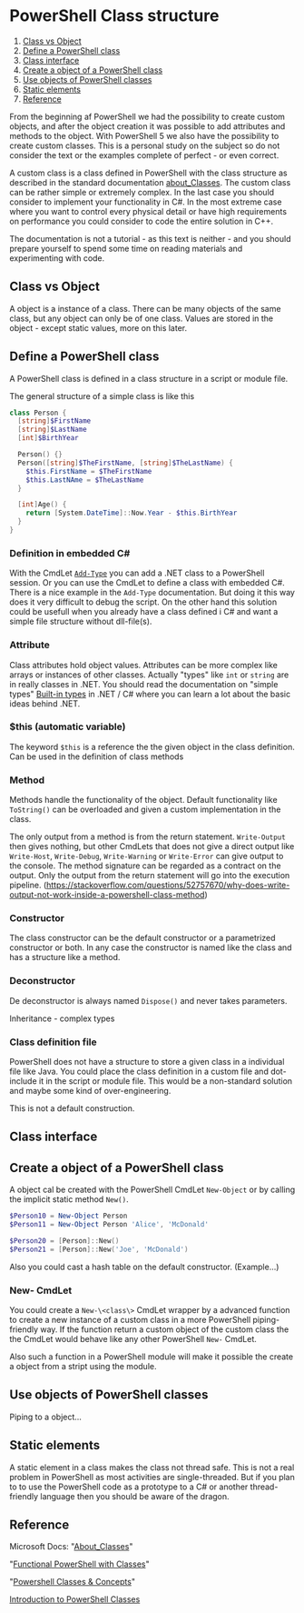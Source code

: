 # PowerShell Class structure

1. [Class vs Object](#Class-vs-Object)
1. [Define a PowerShell class](#Define-a-PowerShell-class)
1. [Class interface](#Class-interface)
1. [Create a object of a PowerShell class](#Create-a-object-of-a-PowerShell-class)
1. [Use objects of PowerShell classes](#Use-objects-of-PowerShell-classes)
1. [Static elements](#Static-elements)
1. [Reference](#Reference)

From the beginning af PowerShell we had the possibility to create custom objects, and after the object creation it was possible to add attributes and methods to the object. With PowerShell 5 we also have the possibility to create custom classes. This is a personal study on the subject so do not consider the text or the examples complete of perfect - or even correct.

A custom class is a class defined in PowerShell with the class structure as described in the standard documentation [about_Classes](https://docs.microsoft.com/en-us/powershell/module/microsoft.powershell.core/about/about_classes). The custom class can be rather simple or extremely complex. In the last case you should consider to implement your functionality in C#. In the most extreme case where you want to control every physical detail or have high requirements on performance you could consider to code the entire solution in C++.

The documentation is not a tutorial - as this text is neither - and you should prepare yourself to spend some time on reading materials and experimenting with code.

## Class vs Object

A object is a instance of a class. There can be many objects of the same class, but any object can only be of one class. Values are stored in the object - except static values, more on this later.

## Define a PowerShell class

A PowerShell class is defined in a class structure in a script or module file.

The general structure of a simple class is like this

```powershell
class Person {
  [string]$FirstName
  [string]$LastName
  [int]$BirthYear

  Person() {}
  Person([string]$TheFirstName, [string]$TheLastName) {
    $this.FirstName = $TheFirstName
    $this.LastNAme = $TheLastName
  }

  [int]Age() {
    return [System.DateTime]::Now.Year - $this.BirthYear
  }
}
```

### Definition in embedded C\#

With the CmdLet [`Add-Type`](https://docs.microsoft.com/en-us/powershell/module/microsoft.powershell.utility/add-type) you can add a .NET class to a PowerShell session. Or you can use the CmdLet to define a class with embedded C#. There is a nice example in the `Add-Type` documentation. But doing it this way does it very difficult to debug the script. On the other hand this solution could be usefull when you already have a class defined i C# and want a simple file structure without dll-file(s).

### Attribute

Class attributes hold object values. Attributes can be more complex like arrays or instances of other classes. Actually "types" like `int` or `string` are in really classes in .NET. You should read the documentation on "simple types" [Built-in types](https://docs.microsoft.com/en-us/dotnet/csharp/language-reference/builtin-types/built-in-types) in .NET / C# where you can learn a lot about the basic ideas behind .NET.

### $this (automatic variable)

The keyword `$this` is a reference the the given object in the class definition. Can be used in the definition of class methods

### Method

Methods handle the functionality of the object. Default functionality like `ToString()` can be overloaded and given a custom implementation in the class.

The only output from a method is from the return statement. `Write-Output` then gives nothing, but other CmdLets that does not give a direct output like `Write-Host`, `Write-Debug`, `Write-Warning` or `Write-Error` can give output to the console. The method signature can be regarded as a contract on the output. Only the output from the return statement will go into the execution pipeline.
(https://stackoverflow.com/questions/52757670/why-does-write-output-not-work-inside-a-powershell-class-method)

### Constructor

The class constructor can be the default constructor or a parametrized constructor or both. In any case the constructor is named like the class and has a structure like a method.

### Deconstructor

De deconstructor is always named `Dispose()` and never takes parameters.

Inheritance - complex types

### Class definition file

PowerShell does not have a structure to store a given class in a individual file like Java. You could place the class definition in a custom file and dot-include it in the script or module file. This would be a non-standard solution and maybe some kind of over-engineering.

This is not a default construction.

## Class interface

## Create a object of a PowerShell class

A object cal be created with the PowerShell CmdLet `New-Object` or by calling the implicit static method `New()`.

```powershell
$Person10 = New-Object Person
$Person11 = New-Object Person 'Alice', 'McDonald'

$Person20 = [Person]::New()
$Person21 = [Person]::New('Joe', 'McDonald')
```

Also you could cast a hash table on the default constructor. (Example...)

### New- CmdLet

You could create a `New-\<class\>` CmdLet wrapper by a advanced function to create a new instance of a custom class in a more PowerShell piping-friendly way. If the function return a custom object of the custom class the the CmdLet would behave like any other PowerShell `New-` CmdLet.

Also such a function in a PowerShell module will make it possible the create a object from a stript using the module.

## Use objects of PowerShell classes

Piping to a object...

## Static elements

A static element in a class makes the class not thread safe. This is not a real problem in PowerShell as most activities are single-threaded. But if you plan to to use the PowerShell code as a prototype to a C# or another thread-friendly language then you should be aware of the dragon.

## Reference

Microsoft Docs: "[About_Classes](https://docs.microsoft.com/en-us/powershell/module/microsoft.powershell.core/about/about_classes)"

"[Functional PowerShell with Classes](https://medium.com/faun/functional-powershell-with-classes-820c8e9acd8f)"

"[Powershell Classes & Concepts](https://xainey.github.io/2016/powershell-classes-and-concepts/)"

[Introduction to PowerShell Classes](https://overpoweredshell.com/Introduction-to-PowerShell-Classes/)
